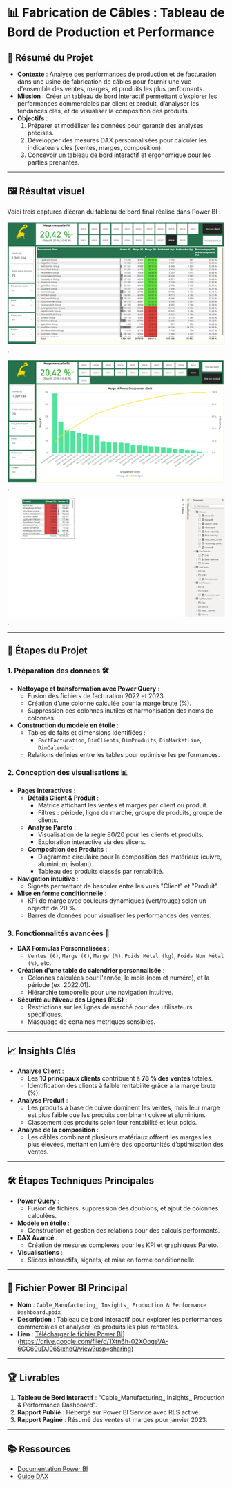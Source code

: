 # 📊 Fabrication de Câbles : Tableau de Bord de Production et Performance

## 📝 Résumé du Projet
- **Contexte** : Analyse des performances de production et de facturation dans une usine de fabrication de câbles pour fournir une vue d'ensemble des ventes, marges, et produits les plus performants.
- **Mission** : Créer un tableau de bord interactif permettant d’explorer les performances commerciales par client et produit, d’analyser les tendances clés, et de visualiser la composition des produits.
- **Objectifs** :
  1. Préparer et modéliser les données pour garantir des analyses précises.
  2. Développer des mesures DAX personnalisées pour calculer les indicateurs clés (ventes, marges, composition).
  3. Concevoir un tableau de bord interactif et ergonomique pour les parties prenantes.

---

## 🖼 Résultat visuel
Voici trois captures d’écran du tableau de bord final réalisé dans Power BI :

![Aperçu du tableau de bord HR Analysis](https://github.com/Arnaudl44/PowerBI-Projects/blob/main/Cable%20Manufacturing%20%3A%20Production%20%26%20Performance%20Dashboard/images/Capture%20d%E2%80%99%C3%A9cran_1.png).

![Aperçu du tableau de bord HR Analysis](https://github.com/Arnaudl44/PowerBI-Projects/blob/main/Cable%20Manufacturing%20%3A%20Production%20%26%20Performance%20Dashboard/images/Capture%20d%E2%80%99%C3%A9cran_2.png).

![Aperçu du tableau de bord HR Analysis](https://github.com/Arnaudl44/PowerBI-Projects/blob/main/Cable%20Manufacturing%20%3A%20Production%20%26%20Performance%20Dashboard/images/Capture%20d%E2%80%99%C3%A9cran_3.png).

---

## 📂 Étapes du Projet

### 1. Préparation des données 🛠️
- **Nettoyage et transformation avec Power Query** :
  - Fusion des fichiers de facturation 2022 et 2023.
  - Création d’une colonne calculée pour la marge brute (%).
  - Suppression des colonnes inutiles et harmonisation des noms de colonnes.
- **Construction du modèle en étoile** :
  - Tables de faits et dimensions identifiées :
    - `FactFacturation`, `DimClients`, `DimProduits`, `DimMarketLine`, `DimCalendar`.
  - Relations définies entre les tables pour optimiser les performances.

### 2. Conception des visualisations 📊
- **Pages interactives** :
  - **Détails Client & Produit** :
    - Matrice affichant les ventes et marges par client ou produit.
    - Filtres : période, ligne de marché, groupe de produits, groupe de clients.
  - **Analyse Pareto** :
    - Visualisation de la règle 80/20 pour les clients et produits.
    - Exploration interactive via des slicers.
  - **Composition des Produits** :
    - Diagramme circulaire pour la composition des matériaux (cuivre, aluminium, isolant).
    - Tableau des produits classés par rentabilité.
- **Navigation intuitive** :
  - Signets permettant de basculer entre les vues "Client" et "Produit".
- **Mise en forme conditionnelle** :
  - KPI de marge avec couleurs dynamiques (vert/rouge) selon un objectif de 20 %.
  - Barres de données pour visualiser les performances des ventes.

### 3. Fonctionnalités avancées 🚀
- **DAX Formulas Personnalisées** :
  - `Ventes (€)`, `Marge (€)`, `Marge (%)`, `Poids Métal (kg)`, `Poids Non Métal (%)`, etc.
- **Création d'une table de calendrier personnalisée** :
  - Colonnes calculées pour l'année, le mois (nom et numéro), et la période (ex. 2022.01).
  - Hiérarchie temporelle pour une navigation intuitive.
- **Sécurité au Niveau des Lignes (RLS)** :
  - Restrictions sur les lignes de marché pour des utilisateurs spécifiques.
  - Masquage de certaines métriques sensibles.

---

## 📈 Insights Clés

- **Analyse Client** :
  - Les **10 principaux clients** contribuent à **78 % des ventes** totales.
  - Identification des clients à faible rentabilité grâce à la marge brute (%).
- **Analyse Produit** :
  - Les produits à base de cuivre dominent les ventes, mais leur marge est plus faible que les produits combinant cuivre et aluminium.
  - Classement des produits selon leur rentabilité et leur poids.
- **Analyse de la composition** :
  - Les câbles combinant plusieurs matériaux offrent les marges les plus élevées, mettant en lumière des opportunités d’optimisation des ventes.

---

## 🛠️ Étapes Techniques Principales
- **Power Query** :
  - Fusion de fichiers, suppression des doublons, et ajout de colonnes calculées.
- **Modèle en étoile** :
  - Construction et gestion des relations pour des calculs performants.
- **DAX Avancé** :
  - Création de mesures complexes pour les KPI et graphiques Pareto.
- **Visualisations** :
  - Slicers interactifs, signets, et mise en forme conditionnelle.

---

## 📄 Fichier Power BI Principal
- **Nom** : `Cable_Manufacturing_ Insights_ Production & Performance Dashboard.pbix`
- **Description** : Tableau de bord interactif pour explorer les performances commerciales et analyser les produits les plus rentables.
- **Lien** : [Télécharger le fichier Power BI]([https://drive.google.com/drive/folders/ID_DU_DOSSIER_GOOGLE_DRIVE)](https://drive.google.com/file/d/1Xtn6h-02XOoqeVA-6GG60uDJ06SixhoQ/view?usp=sharing) 

---

## 🏆 Livrables
1. **Tableau de Bord Interactif** : "Cable_Manufacturing_ Insights_ Production & Performance Dashboard".
2. **Rapport Publié** : Hébergé sur Power BI Service avec RLS activé.
3. **Rapport Paginé** : Résumé des ventes et marges pour janvier 2023.

---

## 📚 Ressources
- [Documentation Power BI](https://learn.microsoft.com/fr-fr/power-bi/)
- [Guide DAX](https://dax.guide/)
